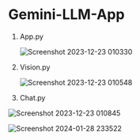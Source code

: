 # Gemini-LLM-App
1. App.py
   
   ![Screenshot 2023-12-23 010330](https://github.com/djdhairya/Gemini-LLM-App/assets/99894946/5cb0e7df-0c0f-421c-91a8-35b3e3585621)

2. Vision.py
   
   ![Screenshot 2023-12-23 010548](https://github.com/djdhairya/Gemini-LLM-App/assets/99894946/5cb10b31-97c8-4951-975d-0cbb2cc42c14)

3. Chat.py
   
  ![Screenshot 2023-12-23 010845](https://github.com/djdhairya/Gemini-LLM-App/assets/99894946/62631928-122e-4679-b4ed-9834c96dd426)


  ![Screenshot 2024-01-28 233522](https://github.com/djdhairya/Gemini-LLM-App/assets/99894946/791be5d2-872c-4a43-bb4b-bb633332239d)

   
